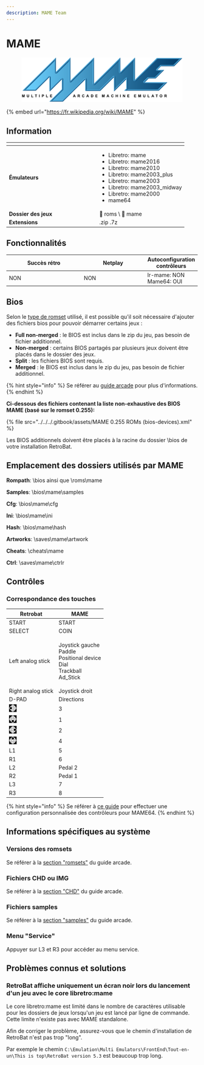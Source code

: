 ```yaml
---
description: MAME Team
---
```


# MAME

<div align="left">

<figure><picture><source srcset="https://raw.githubusercontent.com/fabricecaruso/es-theme-carbon/91d85c7849cc550b0cac4e75cb8e0923d3b61b5e/art/logos/mame-w.svg" media="(prefers-color-scheme: dark)"><img src="https://raw.githubusercontent.com/fabricecaruso/es-theme-carbon/52ff37c9e265587d006945a2ba695b5a962b3a3d/art/logos/mame.svg" alt=""></picture><figcaption></figcaption></figure>

</div>

{% embed url="https://fr.wikipedia.org/wiki/MAME" %}

## Information

<table data-header-hidden><thead><tr><th width="224"></th><th></th></tr></thead><tbody><tr><td><strong>Émulateurs</strong></td><td><ul><li>Libretro: mame</li><li>Libretro: mame2016</li><li>Libretro: mame2010</li><li>Libretro: mame2003_plus</li><li>Libretro: mame2003</li><li>Libretro: mame2003_midway</li><li>Libretro: mame2000</li><li>mame64</li></ul></td></tr><tr><td><strong>Dossier des jeux</strong></td><td><span data-gb-custom-inline data-tag="emoji" data-code="1f4c2">📂</span> roms \ <span data-gb-custom-inline data-tag="emoji" data-code="1f4c2">📂</span> mame</td></tr><tr><td><strong>Extensions</strong></td><td>.zip .7z</td></tr></tbody></table>

## Fonctionnalités

<table><thead><tr><th width="245">Succès rétro</th><th width="200">Netplay</th><th>Autoconfiguration contrôleurs</th></tr></thead><tbody><tr><td>NON</td><td>NON</td><td>lr-mame: NON<br>Mame64: OUI</td></tr></tbody></table>

## Bios

Selon le [type de romset](../../arcade-guide.md#type-de-romset) utilisé, il est possible qu'il soit nécessaire d'ajouter des fichiers bios pour pouvoir démarrer certains jeux :

* **Full non-merged** : le BIOS est inclus dans le zip du jeu, pas besoin de fichier additionnel.
* **Non-merged** : certains BIOS partagés par plusieurs jeux doivent être placés dans le dossier des  jeux.
* **Split** : les fichiers BIOS sont requis.
* **Merged** : le BIOS est inclus dans le zip du jeu, pas besoin de fichier additionnel.

{% hint style="info" %}
Se référer au [guide arcade](../../arcade-guide.md#type-de-romset) pour plus d'informations.
{% endhint %}

**Ci-dessous des fichiers contenant la liste non-exhaustive des BIOS MAME (basé sur le romset 0.255):**

{% file src="../../../.gitbook/assets/MAME 0.255 ROMs (bios-devices).xml" %}

Les BIOS additionnels doivent être placés à la racine du dossier \bios de votre installation RetroBat.



## Emplacement des dossiers utilisés par MAME

**Rompath**: \bios ainsi que \roms\mame

**Samples**: \bios\mame\samples

**Cfg**: \bios\mame\cfg

**Ini**: \bios\mame\ini

**Hash**: \bios\mame\hash

**Artworks**: \saves\mame\artwork

**Cheats**: \cheats\mame

**Ctrl**: \saves\mame\ctrlr



## Contrôles

### Correspondance des touches

| Retrobat                                       | MAME                                                                                   |
| ---------------------------------------------- | -------------------------------------------------------------------------------------- |
| START                                          | START                                                                                  |
| SELECT                                         | COIN                                                                                   |
| Left analog stick                              | <p>Joystick gauche<br>Paddle<br>Positional device<br>Dial<br>Trackball<br>Ad_Stick</p> |
| Right analog stick                             | Joystick droit                                                                         |
| D-PAD                                          | Directions                                                                             |
| ![](<../../../.gitbook/assets/image (32).png>) | 3                                                                                      |
| ![](<../../../.gitbook/assets/image (19).png>) | 1                                                                                      |
| ![](<../../../.gitbook/assets/image (6).png>)  | 2                                                                                      |
| ![](<../../../.gitbook/assets/image (34).png>) | 4                                                                                      |
| L1                                             | 5                                                                                      |
| R1                                             | 6                                                                                      |
| L2                                             | Pedal 2                                                                                |
| R2                                             | Pedal 1                                                                                |
| L3                                             | 7                                                                                      |
| R3                                             | 8                                                                                      |

{% hint style="info" %}
Se référer à [ce guide](../../../controleurs/configuration-des-touches-specifique-par-emulateur/configuration-des-touches-mame64.md) pour effectuer une configuration personnalisée des contrôleurs pour MAME64.
{% endhint %}

## Informations spécifiques au système

### Versions des romsets&#x20;

Se référer à la [section "romsets"](../../arcade-guide.md#type-de-romset) du guide arcade.

### Fichiers CHD ou IMG

Se référer à la [section "CHD"](../../arcade-guide.md#fichiers-chd-ou-img) du guide arcade.

### **Fichiers samples**

Se référer à la [section "samples"](../../arcade-guide.md#samples) du guide arcade.

### Menu "Service"

Appuyer sur L3 et R3 pour accéder au menu service.

## Problèmes connus et solutions

### RetroBat affiche uniquement un écran noir lors du lancement d'un jeu avec le core libretro:mame

Le core libretro:mame est limité dans le nombre de caractères utilisable pour les dossiers de jeux lorsqu'un jeu est lancé par ligne de commande. Cette limite n'existe pas avec MAME standalone.

Afin de corriger le problème, assurez-vous que le chemin d'installation de RetroBat n'est pas trop "long".

Par exemple le chemin `C:\Emulation\Multi Emulators\FrontEnd\Tout-en-un\This is top\RetroBat version 5.3` est beaucoup trop long.
